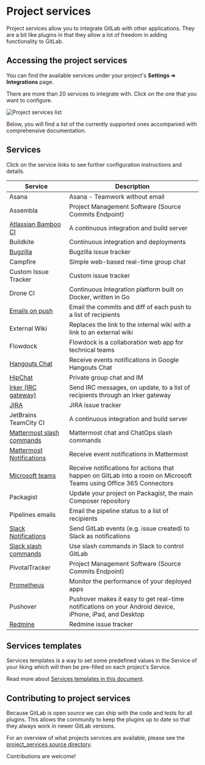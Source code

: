 # Project services

Project services allow you to integrate GitLab with other applications. They
are a bit like plugins in that they allow a lot of freedom in adding
functionality to GitLab.

## Accessing the project services

You can find the available services under your project's
**Settings ➔ Integrations** page.

There are more than 20 services to integrate with. Click on the one that you
want to configure.

 ![Project services list](img/project_services.png)

Below, you will find a list of the currently supported ones accompanied with
comprehensive documentation.

## Services

Click on the service links to see further configuration instructions and details.

| Service |	Description |
| ------- | ----------- |
| Asana     |	Asana - Teamwork without email |
| Assembla 	| Project Management Software (Source Commits Endpoint) |
| [Atlassian Bamboo CI](bamboo.md) | A continuous integration and build server |
| Buildkite | Continuous integration and deployments |
| [Bugzilla](bugzilla.md) | Bugzilla issue tracker |
| Campfire | Simple web-based real-time group chat |
| Custom Issue Tracker | Custom issue tracker |
| Drone CI | Continuous Integration platform built on Docker, written in Go |
| [Emails on push](emails_on_push.md) | Email the commits and diff of each push to a list of recipients |
| External Wiki | Replaces the link to the internal wiki with a link to an external wiki |
| Flowdock | Flowdock is a collaboration web app for technical teams |
| [Hangouts Chat](hangouts_chat.md) | Receive events notifications in Google Hangouts Chat |
| [HipChat](hipchat.md) | Private group chat and IM |
| [Irker (IRC gateway)](irker.md) | Send IRC messages, on update, to a list of recipients through an Irker gateway |
| [JIRA](jira.md) | JIRA issue tracker |
| JetBrains TeamCity CI | A continuous integration and build server |
| [Mattermost slash commands](mattermost_slash_commands.md) | Mattermost chat and ChatOps slash commands |
| [Mattermost Notifications](mattermost.md) | Receive event notifications in Mattermost |
| [Microsoft teams](microsoft_teams.md) |  Receive notifications for actions that happen on GitLab into a room on Microsoft Teams using Office 365 Connectors |
| Packagist | Update your project on Packagist, the main Composer repository |
| Pipelines emails | Email the pipeline status to a list of recipients |
| [Slack Notifications](slack.md) | Send GitLab events (e.g. issue created) to Slack as notifications |
| [Slack slash commands](slack_slash_commands.md) | Use slash commands in Slack to control GitLab |
| PivotalTracker | Project Management Software (Source Commits Endpoint) |
| [Prometheus](prometheus.md) | Monitor the performance of your deployed apps |
| Pushover | Pushover makes it easy to get real-time notifications on your Android device, iPhone, iPad, and Desktop |
| [Redmine](redmine.md) | Redmine issue tracker |

## Services templates

Services templates is a way to set some predefined values in the Service of
your liking which will then be pre-filled on each project's Service.

Read more about [Services templates in this document](services_templates.md).

## Contributing to project services

Because GitLab is open source we can ship with the code and tests for all
plugins. This allows the community to keep the plugins up to date so that they
always work in newer GitLab versions.

For an overview of what projects services are available, please see the
[project_services source directory][projects-code].

Contributions are welcome!

[projects-code]: https://gitlab.com/gitlab-org/gitlab-ce/tree/master/app/models/project_services
[permissions]: ../../permissions.md
